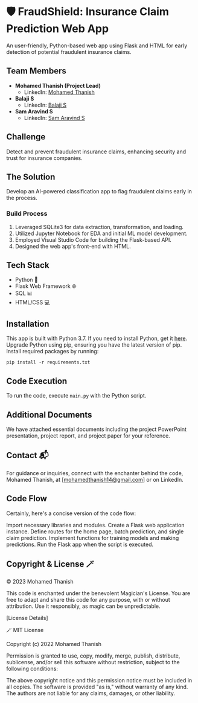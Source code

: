 # 🛡️ FraudShield: Insurance Claim Prediction Web App
An user-friendly, Python-based web app using Flask and HTML for early detection of potential fraudulent insurance claims.

## Team Members
- **Mohamed Thanish (Project Lead)**
  - LinkedIn: [Mohamed Thanish](https://www.linkedin.com/in/mohamed-thanish-m-b82053218/)
- **Balaji S**
  - LinkedIn: [Balaji S](https://www.linkedin.com/in/balaji-s-892bb8234/)
- **Sam Aravind S**
  - LinkedIn: [Sam Aravind S](https://www.linkedin.com/in/sam-aravind-r-ai-402096235/)

## Challenge
Detect and prevent fraudulent insurance claims, enhancing security and trust for insurance companies.

## The Solution
Develop an AI-powered classification app to flag fraudulent claims early in the process.

### Build Process
1. Leveraged SQLite3 for data extraction, transformation, and loading.
2. Utilized Jupyter Notebook for EDA and initial ML model development.
3. Employed Visual Studio Code for building the Flask-based API.
4. Designed the web app's front-end with HTML.

## Tech Stack
- Python 🐍
- Flask Web Framework 🌐
- SQL 📊
- HTML/CSS 💻

## Installation
This app is built with Python 3.7. If you need to install Python, get it [here](https://www.python.org/). Upgrade Python using pip, ensuring you have the latest version of pip. Install required packages by running:
```
pip install -r requirements.txt
```

## Code Execution
To run the code, execute `main.py` with the Python script.

## Additional Documents
We have attached essential documents including the project PowerPoint presentation, project report, and project paper for your reference.

## Contact 📬
For guidance or inquiries, connect with the enchanter behind the code, Mohamed Thanish, at [mohamedthanish14@gmail.com] or on LinkedIn.

## Code Flow
Certainly, here's a concise version of the code flow:

Import necessary libraries and modules.
Create a Flask web application instance.
Define routes for the home page, batch prediction, and single claim prediction.
Implement functions for training models and making predictions.
Run the Flask app when the script is executed.

## Copyright & License 🪄
© 2023 Mohamed Thanish

This code is enchanted under the benevolent Magician's License. You are free to adapt and share this code for any purpose, with or without attribution. Use it responsibly, as magic can be unpredictable.

[License Details]

🪄 MIT License

Copyright (c) 2022 Mohamed Thanish

Permission is granted to use, copy, modify, merge, publish, distribute, sublicense, and/or sell this software without restriction, subject to the following conditions:

The above copyright notice and this permission notice must be included in all copies.
The software is provided "as is," without warranty of any kind.
The authors are not liable for any claims, damages, or other liability.
